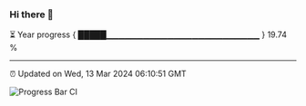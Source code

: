 ### Hi there 👋

⏳ Year progress { █████▁▁▁▁▁▁▁▁▁▁▁▁▁▁▁▁▁▁▁▁▁▁▁▁▁ } 19.74 %

---

⏰ Updated on Wed, 13 Mar 2024 06:10:51 GMT

![Progress Bar CI](https://github.com/Shyam-Makwana/GitHub-Actions-Demo/workflows/Progress%20Bar%20CI/badge.svg)
